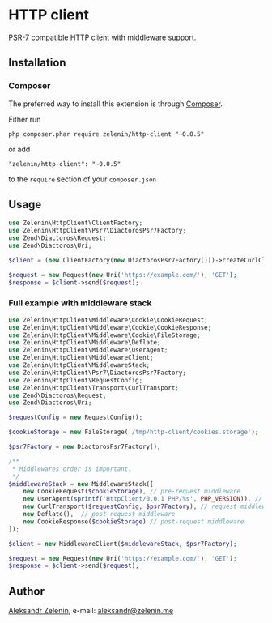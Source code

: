 # HTTP client

[PSR-7](http://www.php-fig.org/psr/psr-7/) compatible HTTP client with middleware support.

## Installation

### Composer

The preferred way to install this extension is through [Composer](http://getcomposer.org/).

Either run

```
php composer.phar require zelenin/http-client "~0.0.5"
```

or add

```
"zelenin/http-client": "~0.0.5"
```

to the ```require``` section of your ```composer.json```

## Usage

```php
use Zelenin\HttpClient\ClientFactory;
use Zelenin\HttpClient\Psr7\DiactorosPsr7Factory;
use Zend\Diactoros\Request;
use Zend\Diactoros\Uri;

$client = (new ClientFactory(new DiactorosPsr7Factory()))->createCurlClient();

$request = new Request(new Uri('https://example.com/'), 'GET');
$response = $client->send($request);
```

### Full example with middleware stack

```php
use Zelenin\HttpClient\Middleware\Cookie\CookieRequest;
use Zelenin\HttpClient\Middleware\Cookie\CookieResponse;
use Zelenin\HttpClient\Middleware\Cookie\FileStorage;
use Zelenin\HttpClient\Middleware\Deflate;
use Zelenin\HttpClient\Middleware\UserAgent;
use Zelenin\HttpClient\MiddlewareClient;
use Zelenin\HttpClient\MiddlewareStack;
use Zelenin\HttpClient\Psr7\DiactorosPsr7Factory;
use Zelenin\HttpClient\RequestConfig;
use Zelenin\HttpClient\Transport\CurlTransport;
use Zend\Diactoros\Request;
use Zend\Diactoros\Uri;

$requestConfig = new RequestConfig();

$cookieStorage = new FileStorage('/tmp/http-client/cookies.storage');

$psr7Factory = new DiactorosPsr7Factory();

/**
 * Middlewares order is important.
 */
$middlewareStack = new MiddlewareStack([
    new CookieRequest($cookieStorage), // pre-request middleware
    new UserAgent(sprintf('HttpClient/0.0.1 PHP/%s', PHP_VERSION)), // pre-request middleware
    new CurlTransport($requestConfig, $psr7Factory), // request middleware
    new Deflate(),  // post-request middleware
    new CookieResponse($cookieStorage) // post-request middleware
]);

$client = new MiddlewareClient($middlewareStack, $psr7Factory);

$request = new Request(new Uri('https://example.com/'), 'GET');
$response = $client->send($request);
```

## Author

[Aleksandr Zelenin](https://github.com/zelenin/), e-mail: [aleksandr@zelenin.me](mailto:aleksandr@zelenin.me)
